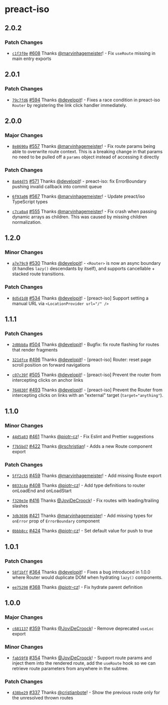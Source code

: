 # preact-iso

## 2.0.2

### Patch Changes

- [`c1f3f0e`](https://github.com/preactjs/wmr/commit/c1f3f0e42a053811fe894f91a7bd702247e550d5) [#608](https://github.com/preactjs/wmr/pull/608) Thanks [@marvinhagemeister](https://github.com/marvinhagemeister)! - Fix `useRoute` missing in main entry exports

## 2.0.1

### Patch Changes

- [`79c7fd6`](https://github.com/preactjs/wmr/commit/79c7fd6a5cd46904779a630ac42207e9bf918f1c) [#594](https://github.com/preactjs/wmr/pull/594) Thanks [@developit](https://github.com/developit)! - Fixes a race condition in preact-iso `Router` by registering the link click handler immediately.

## 2.0.0

### Major Changes

- [`8e8690a`](https://github.com/preactjs/wmr/commit/8e8690afee44e6d2bb83201ec3b283a89331995b) [#557](https://github.com/preactjs/wmr/pull/557) Thanks [@marvinhagemeister](https://github.com/marvinhagemeister)! - Fix route params being able to overwrite route context. This is a breaking change in that params no need to be pulled off a `params` object instead of accessing it directly

### Patch Changes

- [`8a44d75`](https://github.com/preactjs/wmr/commit/8a44d756ccb72d32c36e6ed03d618462dd8a6ba3) [#571](https://github.com/preactjs/wmr/pull/571) Thanks [@developit](https://github.com/developit)! - preact-iso: fix ErrorBoundary pushing invalid callback into commit queue

* [`6f93a06`](https://github.com/preactjs/wmr/commit/6f93a06bb2065e5fef15eb4f2bfffbd07bcc616d) [#567](https://github.com/preactjs/wmr/pull/567) Thanks [@marvinhagemeister](https://github.com/marvinhagemeister)! - Update preact/iso TypeScript types

- [`c7ca0a4`](https://github.com/preactjs/wmr/commit/c7ca0a436bfe99ff9d8d15dbad6b111cae40f799) [#555](https://github.com/preactjs/wmr/pull/555) Thanks [@marvinhagemeister](https://github.com/marvinhagemeister)! - Fix crash when passing dynamic arrays as children. This was caused by missing children normalization.

## 1.2.0

### Minor Changes

- [`a7e79c9`](https://github.com/preactjs/wmr/commit/a7e79c9759ec87983bceb83819b5c8387299c867) [#530](https://github.com/preactjs/wmr/pull/530) Thanks [@developit](https://github.com/developit)! - `<Router>` is now an async boundary (it handles `lazy()` descendants by itself), and supports cancellable + stacked route transitions.

### Patch Changes

- [`8d5d1d8`](https://github.com/preactjs/wmr/commit/8d5d1d82d98c7f2e2eaccb92ff6890cf1e2e6139) [#534](https://github.com/preactjs/wmr/pull/534) Thanks [@developit](https://github.com/developit)! - [preact-iso] Support setting a manual URL via `<LocationProvider url="/" />`

## 1.1.1

### Patch Changes

- [`2d0bb8a`](https://github.com/preactjs/wmr/commit/2d0bb8a64783c32cfdaad05563b6293649059ef9) [#504](https://github.com/preactjs/wmr/pull/504) Thanks [@developit](https://github.com/developit)! - Bugfix: fix route flashing for routes that render fragments

* [`321dfce`](https://github.com/preactjs/wmr/commit/321dfced389800e661174e1e304fa8ecab593f96) [#496](https://github.com/preactjs/wmr/pull/496) Thanks [@developit](https://github.com/developit)! - [preact-iso] Router: reset page scroll position on forward navigations

- [`c07c39f`](https://github.com/preactjs/wmr/commit/c07c39fba101e34e673997262f71f80a8488b6d6) [#505](https://github.com/preactjs/wmr/pull/505) Thanks [@developit](https://github.com/developit)! - [preact-iso] Prevent the router from intercepting clicks on anchor links

* [`764830f`](https://github.com/preactjs/wmr/commit/764830fde981e60f67fbc74f7e5b46dcbc98d573) [#493](https://github.com/preactjs/wmr/pull/493) Thanks [@developit](https://github.com/developit)! - [preact-iso] Prevent the Router from intercepting clicks on links with an "external" target (`target="anything"`).

## 1.1.0

### Minor Changes

- [`44d5a83`](https://github.com/preactjs/wmr/commit/44d5a835aa08fc4e4497706045ce26ba13108b0a) [#461](https://github.com/preactjs/wmr/pull/461) Thanks [@piotr-cz](https://github.com/piotr-cz)! - Fix Eslint and Prettier suggestions

* [`f7b5bd7`](https://github.com/preactjs/wmr/commit/f7b5bd77c3d0e599cff43226f903483cefad9539) [#422](https://github.com/preactjs/wmr/pull/422) Thanks [@rschristian](https://github.com/rschristian)! - Adds a new Route component export

### Patch Changes

- [`5ff2c55`](https://github.com/preactjs/wmr/commit/5ff2c559feb83ffed514ed67b5d7f3e2389ef5cc) [#459](https://github.com/preactjs/wmr/pull/459) Thanks [@marvinhagemeister](https://github.com/marvinhagemeister)! - Add missing Route export

* [`0833c4a`](https://github.com/preactjs/wmr/commit/0833c4ad25ceffae461d4d8f8643744cc0b7e080) [#408](https://github.com/preactjs/wmr/pull/408) Thanks [@piotr-cz](https://github.com/piotr-cz)! - Add type definitions to router onLoadEnd and onLoadStart

- [`f320e3e`](https://github.com/preactjs/wmr/commit/f320e3e46cbd66c4d0580c6ec567e335b646ac5c) [#416](https://github.com/preactjs/wmr/pull/416) Thanks [@JoviDeCroock](https://github.com/JoviDeCroock)! - Fix routes with leading/trailing slashes

* [`3db3696`](https://github.com/preactjs/wmr/commit/3db36964afc1f3158d3b5d377d06ccf32b6efadd) [#421](https://github.com/preactjs/wmr/pull/421) Thanks [@marvinhagemeister](https://github.com/marvinhagemeister)! - Add missing types for `onError` prop of `ErrorBoundary` component

- [`0bbb8cc`](https://github.com/preactjs/wmr/commit/0bbb8ccaafb1182b5a0f42ef6208a40d774c73f1) [#424](https://github.com/preactjs/wmr/pull/424) Thanks [@piotr-cz](https://github.com/piotr-cz)! - Set default value for push to true

## 1.0.1

### Patch Changes

- [`58f1bff`](https://github.com/preactjs/wmr/commit/58f1bffd108f45c1ac5759f744f484b5d6a8fcca) [#364](https://github.com/preactjs/wmr/pull/364) Thanks [@developit](https://github.com/developit)! - Fixes a bug introduced in 1.0.0 where Router would duplicate DOM when hydrating `lazy()` components.

* [`ee75298`](https://github.com/preactjs/wmr/commit/ee752988a190ca3ac34c8614b7ac8c8d4d5a5062) [#368](https://github.com/preactjs/wmr/pull/368) Thanks [@piotr-cz](https://github.com/piotr-cz)! - Fix hydrate parent definition

## 1.0.0

### Major Changes

- [`c681137`](https://github.com/preactjs/wmr/commit/c681137b29ec521dcec050cba58ed24089629f1b) [#359](https://github.com/preactjs/wmr/pull/359) Thanks [@JoviDeCroock](https://github.com/JoviDeCroock)! - Remove deprecated `useLoc` export

### Minor Changes

- [`fab59f8`](https://github.com/preactjs/wmr/commit/fab59f88ecf2b6d2085941a4f92ccd3c78684738) [#354](https://github.com/preactjs/wmr/pull/354) Thanks [@JoviDeCroock](https://github.com/JoviDeCroock)! - Support route params and inject them into the rendered route, add the `useRoute` hook so we can retrieve route parameters from anywhere in the subtree.

### Patch Changes

- [`438be29`](https://github.com/preactjs/wmr/commit/438be293346c969384a57f3cfa31931f2722ea5a) [#337](https://github.com/preactjs/wmr/pull/337) Thanks [@cristianbote](https://github.com/cristianbote)! - Show the previous route only for the unresolved thrown routes
